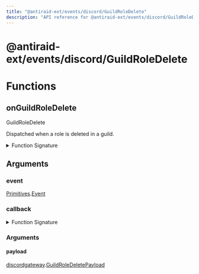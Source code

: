 ```yaml
---
title: "@antiraid-ext/events/discord/GuildRoleDelete"
description: "API reference for @antiraid-ext/events/discord/GuildRoleDelete"
---
```


<div id="@antiraid-ext/events/discord/GuildRoleDelete"></div>

# @antiraid-ext/events/discord/GuildRoleDelete

<div id="Functions"></div>

# Functions

<div id="onGuildRoleDelete"></div>

## onGuildRoleDelete

GuildRoleDelete



Dispatched when a role is deleted in a guild.

<details>
<summary>Function Signature</summary>

```luau
--- GuildRoleDelete
---
--- Dispatched when a role is deleted in a guild.
function onGuildRoleDelete(event: Primitives.Event, callback: (payload: discordgateway.GuildRoleDeletePayload) -> ()) end
```

</details>

<div id="Arguments"></div>

## Arguments

<div id="event"></div>

### event

[Primitives](#module.Primitives).[Event](#Event)



<div id="callback"></div>

### callback

<details>
<summary>Function Signature</summary>

```luau
callback: (payload: discordgateway.GuildRoleDeletePayload) -> ()
```

</details>

<div id="Arguments"></div>

### Arguments

<div id="payload"></div>

#### payload

[discordgateway](#module.discordgateway).[GuildRoleDeletePayload](#GuildRoleDeletePayload)



